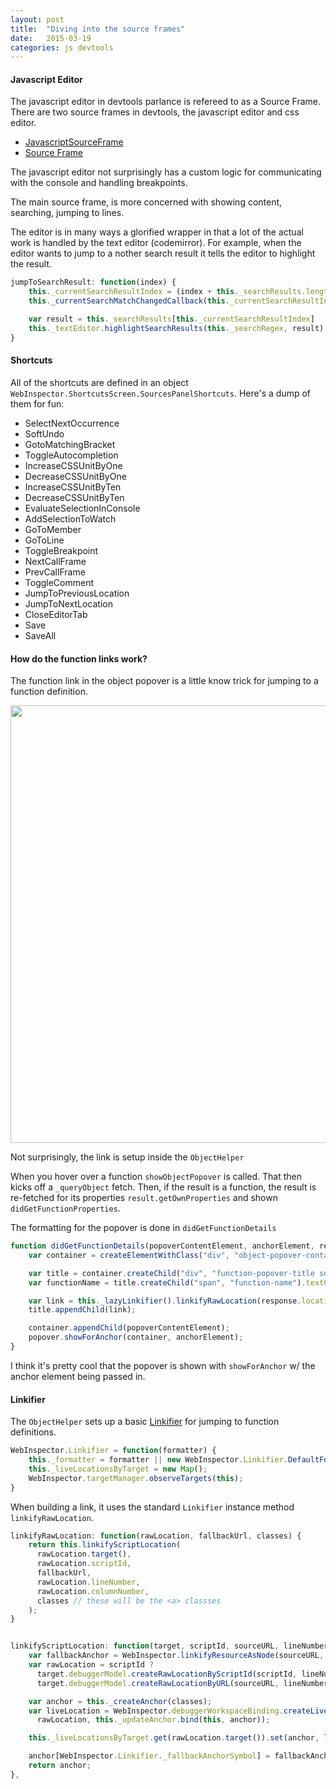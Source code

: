 ```yaml
---
layout: post
title:  "Diving into the source frames"
date:   2015-03-19
categories: js devtools
---
```




#### Javascript Editor
The javascript editor in devtools parlance is refereed to as a Source Frame. There are two source frames in devtools, the javascript editor and css editor.

+ [JavascriptSourceFrame](https://github.com/jasonLaster/blink-devtools-docs/blob/master/source/JavascriptSourceFrame.md)
+ [Source Frame](https://github.com/jasonLaster/blink-devtools-docs/blob/master/source_frame/SourceFrame.md)

The javascript editor not surprisingly has a custom logic for communicating with the console and handling breakpoints.

The main source frame, is more concerned with showing content, searching, jumping to lines.

The editor is in many ways a glorified wrapper in that a lot of the actual work is handled by the text editor (codemirror). For example, when the editor wants to jump to a nother search result it tells the editor to highlight the result.

```js
jumpToSearchResult: function(index) {
    this._currentSearchResultIndex = (index + this._searchResults.length) % this._searchResults.length;
    this._currentSearchMatchChangedCallback(this._currentSearchResultIndex);

    var result = this._searchResults[this._currentSearchResultIndex]
    this._textEditor.highlightSearchResults(this._searchRegex, result);
}
```

#### Shortcuts

All of the shortcuts are defined in an object `WebInspector.ShortcutsScreen.SourcesPanelShortcuts`. Here's a dump of them for fun:

+ SelectNextOccurrence
+ SoftUndo
+ GotoMatchingBracket
+ ToggleAutocompletion
+ IncreaseCSSUnitByOne
+ DecreaseCSSUnitByOne
+ IncreaseCSSUnitByTen
+ DecreaseCSSUnitByTen
+ EvaluateSelectionInConsole
+ AddSelectionToWatch
+ GoToMember
+ GoToLine
+ ToggleBreakpoint
+ NextCallFrame
+ PrevCallFrame
+ ToggleComment
+ JumpToPreviousLocation
+ JumpToNextLocation
+ CloseEditorTab
+ Save
+ SaveAll


#### How do the function links work?

The function link in the object popover is a little know trick for jumping to a function definition.

<img src="http://f.cl.ly/items/0r2Q2n0I3l0U1F2v1Z2r/Image%202015-03-19%20at%2010.06.28%20PM.png" style="width:700px"/>

Not surprisingly, the link is setup inside the `ObjectHelper`

When you hover over a function `showObjectPopover` is called. That then kicks off a `_queryObject` fetch. Then, if the result is a function, the result is re-fetched for its properties `result.getOwnProperties` and shown `didGetFunctionProperties`.

The formatting for the popover is done in `didGetFunctionDetails`

```js
function didGetFunctionDetails(popoverContentElement, anchorElement, response) {
    var container = createElementWithClass("div", "object-popover-container");

    var title = container.createChild("div", "function-popover-title source-code");
    var functionName = title.createChild("span", "function-name").textContent = response.functionName;

    var link = this._lazyLinkifier().linkifyRawLocation(response.location, response.sourceURL, "function-location-link");
    title.appendChild(link);

    container.appendChild(popoverContentElement);
    popover.showForAnchor(container, anchorElement);
}
```

I think it's pretty cool that the popover is shown with `showForAnchor` w/ the anchor element being passed in.

#### Linkifier

The `ObjectHelper` sets up a basic [Linkifier](https://github.com/jasonLaster/blink-devtools-docs/blob/master/bindings/Linkifier.md) for jumping to function definitions.


```js
WebInspector.Linkifier = function(formatter) {
    this._formatter = formatter || new WebInspector.Linkifier.DefaultFormatter(WebInspector.Linkifier.MaxLengthForDisplayedURLs);
    this._liveLocationsByTarget = new Map();
    WebInspector.targetManager.observeTargets(this);
}
```

When building a link, it uses the standard `Linkifier` instance method `linkifyRawLocation`.

```js
linkifyRawLocation: function(rawLocation, fallbackUrl, classes) {
    return this.linkifyScriptLocation(
      rawLocation.target(),
      rawLocation.scriptId,
      fallbackUrl,
      rawLocation.lineNumber,
      rawLocation.columnNumber,
      classes // these will be the <a> classses
    );
}


linkifyScriptLocation: function(target, scriptId, sourceURL, lineNumber, columnNumber, classes) {
    var fallbackAnchor = WebInspector.linkifyResourceAsNode(sourceURL, lineNumber, classes);
    var rawLocation = scriptId ?
      target.debuggerModel.createRawLocationByScriptId(scriptId, lineNumber, columnNumber || 0) :
      target.debuggerModel.createRawLocationByURL(sourceURL, lineNumber, columnNumber || 0);

    var anchor = this._createAnchor(classes);
    var liveLocation = WebInspector.debuggerWorkspaceBinding.createLiveLocation(
      rawLocation, this._updateAnchor.bind(this, anchor));

    this._liveLocationsByTarget.get(rawLocation.target()).set(anchor, liveLocation);

    anchor[WebInspector.Linkifier._fallbackAnchorSymbol] = fallbackAnchor;
    return anchor;
},
```
